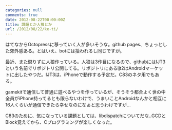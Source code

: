 ```yaml
---
categories: null
comments: true
date: 2012-08-22T00:00:00Z
title: 課題とか人狼とか
url: /2012/08/22/ke-ti/
---
```


はてなからOctopressに移っていく人が多いそうな。github pages、ちょっとした郊外感ある。とはいえ、botには拾われるし同じですが。

最近、また懲りずに人狼作っている。人狼は3作目になるので、githubにはIJT3という名前でリポジトリ公開してる。リポジトリにあるijt2はAndroidマーケットに出したやつだ。IJT3は、iPhoneで動作する予定だ。C83のネタ用でもある。

gamekitで通信して普通に遊べるやつを作っているが、そうそう都合よく世の中全員がiPhone持ってるとも限らないわけで、うまいことAndroidなんかと相互に16人くらいが通信できたら幸せなのになぁと思うわけですが...

C83のために、気になっている課題としては、libdispatchについてだな..GCDとBlock覚えてから、Cプログラミングが楽しくなった。
